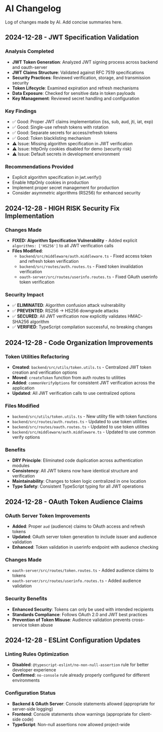 # AI Changelog

Log of changes made by AI. Add concise summaries here.

## 2024-12-28 - JWT Specification Validation

### Analysis Completed

- **JWT Token Generation**: Analyzed JWT signing process across backend and oauth-server
- **JWT Claims Structure**: Validated against RFC 7519 specifications
- **Security Practices**: Reviewed verification, storage, and transmission security
- **Token Lifecycle**: Examined expiration and refresh mechanisms
- **Data Exposure**: Checked for sensitive data in token payloads
- **Key Management**: Reviewed secret handling and configuration

### Key Findings

- ✅ Good: Proper JWT claims implementation (iss, sub, aud, jti, iat, exp)
- ✅ Good: Single-use refresh tokens with rotation
- ✅ Good: Separate secrets for access/refresh tokens
- ✅ Good: Token blacklisting mechanism
- ⚠️ Issue: Missing algorithm specification in JWT verification
- ⚠️ Issue: httpOnly cookies disabled for demo (security risk)
- ⚠️ Issue: Default secrets in development environment

### Recommendations Provided

- Explicit algorithm specification in jwt.verify()
- Enable httpOnly cookies in production
- Implement proper secret management for production
- Consider asymmetric algorithms (RS256) for enhanced security

## 2024-12-28 - HIGH RISK Security Fix Implementation

### Changes Made

- **FIXED: Algorithm Specification Vulnerability** - Added explicit `algorithms: ['HS256']` to all JWT verification calls
- **Files Modified**:
  - `backend/src/middleware/auth.middleware.ts` - Fixed access token and refresh token verification
  - `backend/src/routes/auth.routes.ts` - Fixed token invalidation verification
  - `oauth-server/src/routes/userinfo.routes.ts` - Fixed OAuth userinfo token verification

### Security Impact

- ✅ **ELIMINATED**: Algorithm confusion attack vulnerability
- ✅ **PREVENTED**: RS256 → HS256 downgrade attacks
- ✅ **SECURED**: All JWT verification now explicitly validates HMAC-SHA256 algorithm
- ✅ **VERIFIED**: TypeScript compilation successful, no breaking changes

## 2024-12-28 - Code Organization Improvements

### Token Utilities Refactoring

- **Created**: `backend/src/utils/token.utils.ts` - Centralized JWT token creation and verification options
- **Moved**: `createToken` function from auth routes to utilities
- **Added**: `commonVerifyOptions` for consistent JWT verification across the application
- **Updated**: All JWT verification calls to use centralized options

### Files Modified

- `backend/src/utils/token.utils.ts` - New utility file with token functions
- `backend/src/routes/auth.routes.ts` - Updated to use token utilities
- `backend/src/routes/oauth.routes.ts` - Updated to use token utilities
- `backend/src/middleware/auth.middleware.ts` - Updated to use common verify options

### Benefits

- **DRY Principle**: Eliminated code duplication across authentication modules
- **Consistency**: All JWT tokens now have identical structure and verification
- **Maintainability**: Changes to token logic centralized in one location
- **Type Safety**: Consistent TypeScript typing for all JWT operations

## 2024-12-28 - OAuth Token Audience Claims

### OAuth Server Token Improvements

- **Added**: Proper `aud` (audience) claims to OAuth access and refresh tokens
- **Updated**: OAuth server token generation to include issuer and audience validation
- **Enhanced**: Token validation in userinfo endpoint with audience checking

### Changes Made

- `oauth-server/src/routes/token.routes.ts` - Added audience claims to tokens
- `oauth-server/src/routes/userinfo.routes.ts` - Added audience validation

### Security Benefits

- **Enhanced Security**: Tokens can only be used with intended recipients
- **Standards Compliance**: Follows OAuth 2.0 and JWT best practices
- **Prevention of Token Misuse**: Audience validation prevents cross-service token abuse

## 2024-12-28 - ESLint Configuration Updates

### Linting Rules Optimization

- **Disabled**: `@typescript-eslint/no-non-null-assertion` rule for better developer experience
- **Confirmed**: `no-console` rule already properly configured for different environments

### Configuration Status

- **Backend & OAuth Server**: Console statements allowed (appropriate for server-side logging)
- **Frontend**: Console statements show warnings (appropriate for client-side code)
- **TypeScript**: Non-null assertions now allowed project-wide
